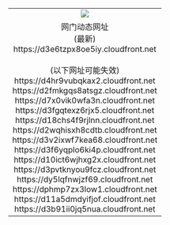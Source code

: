 ﻿<table>
  <tr></tr>
  <tr><td colspan=2 align=center><img src="https://d3e6tzpx8oe5iy.cloudfront.net/Up/oGate.jpg" /></td></tr>
  <tr><td colspan=2 align=center>网门动态网址<br/>(最新)
<br>https://d3e6tzpx8oe5iy.cloudfront.net
<br/><br/>(以下网址可能失效)
<br>https://d4hr9vubqkax2.cloudfront.net
<br>https://d2fmkgqs8atsgz.cloudfront.net
<br>https://d7x0vik0wfa3n.cloudfront.net
<br>https://d3fgqtexz6rjx5.cloudfront.net
<br>https://d18chs4f9rjlnn.cloudfront.net
<br>https://d2wqhisxh8cdtb.cloudfront.net
<br>https://d3v2ixwf7kea68.cloudfront.net
<br>https://d3f6yqplo6ki4p.cloudfront.net
<br>https://d10ict6wjhxg2x.cloudfront.net
<br>https://d3pvtknyou9fcz.cloudfront.net
<br>https://dy5lqfnwjzf69.cloudfront.net
<br>https://dphmp7zx3low1.cloudfront.net
<br>https://d11a5dmdyifjof.cloudfront.net
<br>https://d3b91ii0jq5nua.cloudfront.net
    </td>
  </tr>
</table>
